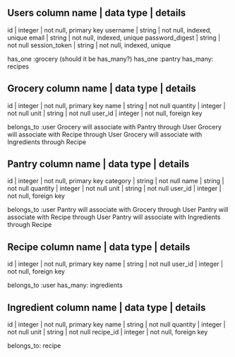 Users
column name	    | data type	| details
-----------------------------------------------------------
id	            | integer	  | not null, primary key
username	      | string	  | not null, indexed, unique
email	          | string	  | not null, indexed, unique
password_digest	| string	  | not null
session_token	  | string	  | not null, indexed, unique

has_one :grocery (should it be has_many?)
has_one :pantry
has_many: recipes


Grocery
column name	    | data type	| details
------------------------------------------------------------
id	            | integer	  | not null, primary key
name	          | string	  | not null
quantity	      | integer	  | not null
unit	          | string	  | not null
user_id         | integer   | not null, foreign key

belongs_to :user
Grocery will associate with Pantry through User
Grocery will associate with Recipe through User
Grocery will associate with Ingredients through Recipe


Pantry
column name	    | data type	| details
------------------------------------------------------------
id	            | integer	  | not null, primary key
category        | string    | not null
name	          | string	  | not null
quantity	      | integer	  | not null
unit	          | string	  | not null
user_id         | integer   | not null, foreign key

belongs_to :user
Pantry will associate with Grocery through User
Pantry will associate with Recipe through User
Pantry will associate with Ingredients through Recipe


Recipe
column name	    | data type	| details
------------------------------------------------------------
id	            | integer	  | not null, primary key
name	          | string	  | not null
user_id         | integer   | not null, foreign key

belongs_to :user
has_many: ingredients


Ingredient
column name	    | data type	| details
------------------------------------------------------------
id	            | integer	  | not null, primary key
name	          | string	  | not null
quantity	      | integer	  | not null
unit	          | string	  | not null
recipe_id       | integer   | not null, foreign key

belongs_to: recipe
